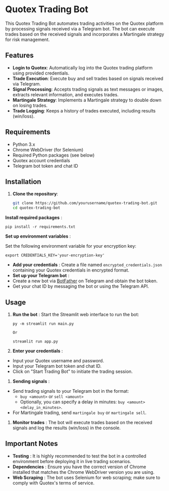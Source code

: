 # Quotex Trading Bot

This Quotex Trading Bot automates trading activities on the Quotex platform by processing signals received via a Telegram bot. The bot can execute trades based on the received signals and incorporates a Martingale strategy for risk management.

## Features

- **Login to Quotex**: Automatically log into the Quotex trading platform using provided credentials.
- **Trade Execution**: Execute buy and sell trades based on signals received via Telegram.
- **Signal Processing**: Accepts trading signals as text messages or images, extracts relevant information, and executes trades.
- **Martingale Strategy**: Implements a Martingale strategy to double down on losing trades.
- **Trade Logging**: Keeps a history of trades executed, including results (win/loss).

## Requirements

- Python 3.x
- Chrome WebDriver (for Selenium)
- Required Python packages (see below)
- Quotex account credentials
- Telegram bot token and chat ID

## Installation

1. **Clone the repository**:

   ```bash
   git clone https://github.com/yourusername/quotex-trading-bot.git
   cd quotex-trading-bot
   ```

**Install required packages** :

```
pip install -r requirements.txt

```


 **Set up environment variables** :

Set the following environment variable for your encryption key:


```
export CREDENTIALS_KEY='your-encryption-key'

```


* **Add your credentials** :
  Create a file named `encrypted_credentials.json` containing your Quotex credentials in encrypted format.
* **Set up your Telegram bot** :
* Create a new bot via [BotFather]() on Telegram and obtain the bot token.
* Get your chat ID by messaging the bot or using the Telegram API.


## Usage

1. **Run the bot** :
   Start the Streamlit web interface to run the bot:

   ```
   py -m streamlit run main.py

   Or

   streamlit run app.py

   ```


1. **Enter your credentials** :

* Input your Quotex username and password.
* Input your Telegram bot token and chat ID.
* Click on "Start Trading Bot" to initiate the trading session.

1. **Sending signals** :

* Send trading signals to your Telegram bot in the format:
  * `buy <amount>` or `sell <amount>`
  * Optionally, you can specify a delay in minutes: `buy <amount> <delay_in_minutes>`.
* For Martingale trading, send `martingale buy` or `martingale sell`.

1. **Monitor trades** :
   The bot will execute trades based on the received signals and log the results (win/loss) in the console.

## Important Notes

* **Testing** : It is highly recommended to test the bot in a controlled environment before deploying it in live trading scenarios.
* **Dependencies** : Ensure you have the correct version of Chrome installed that matches the Chrome WebDriver version you are using.
* **Web Scraping** : The bot uses Selenium for web scraping; make sure to comply with Quotex's terms of service.

